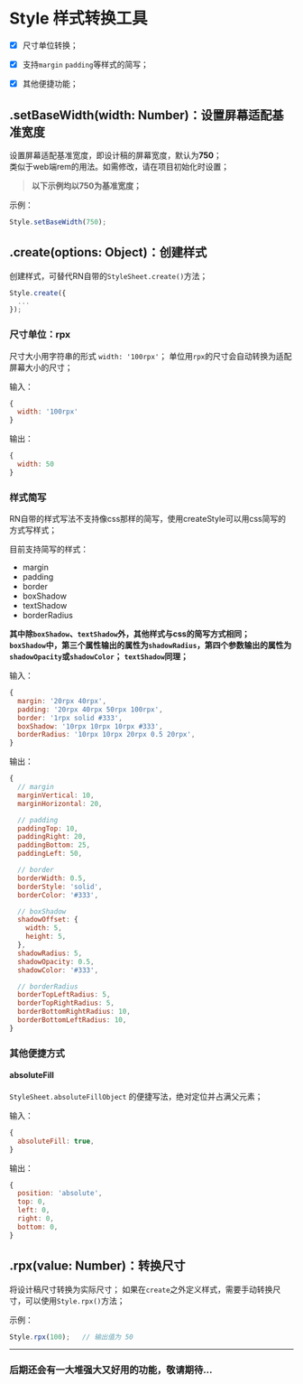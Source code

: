 # Style 样式转换工具

- [x] 尺寸单位转换；
- [x] 支持`margin` `padding`等样式的简写；
- [x] 其他便捷功能；


## .setBaseWidth(width: Number)：设置屏幕适配基准宽度
设置屏幕适配基准宽度，即设计稿的屏幕宽度，默认为**750**；  
类似于web端rem的用法。如需修改，请在项目初始化时设置；  
> **以下示例均以750为基准宽度；**

示例：
```js
Style.setBaseWidth(750);  
```

## .create(options: Object)：创建样式
创建样式，可替代RN自带的`StyleSheet.create()`方法；

```js
Style.create({
  ...
});
```

### 尺寸单位：rpx

尺寸大小用字符串的形式 `width: '100rpx'`；
单位用`rpx`的尺寸会自动转换为适配屏幕大小的尺寸；

输入：
```js
{
  width: '100rpx'
}
```

输出：
```js
{
  width: 50
}
```

### 样式简写

RN自带的样式写法不支持像css那样的简写，使用createStyle可以用css简写的方式写样式；

目前支持简写的样式：

- margin
- padding
- border
- boxShadow
- textShadow
- borderRadius

**其中除`boxShadow`、`textShadow`外，其他样式与css的简写方式相同；**  
**`boxShadow`中，第三个属性输出的属性为`shadowRadius`，第四个参数输出的属性为`shadowOpacity`或`shadowColor`；**
**`textShadow`同理；**

输入：
```js
{
  margin: '20rpx 40rpx',
  padding: '20rpx 40rpx 50rpx 100rpx',
  border: '1rpx solid #333',
  boxShadow: '10rpx 10rpx 10rpx #333',
  borderRadius: '10rpx 10rpx 20rpx 0.5 20rpx',
}
```

输出：
```js
{
  // margin
  marginVertical: 10,
  marginHorizontal: 20,

  // padding
  paddingTop: 10,
  paddingRight: 20,
  paddingBottom: 25,
  paddingLeft: 50,

  // border
  borderWidth: 0.5,
  borderStyle: 'solid',
  borderColor: '#333',

  // boxShadow
  shadowOffset: {
    width: 5,
    height: 5,
  },
  shadowRadius: 5,
  shadowOpacity: 0.5,
  shadowColor: '#333',

  // borderRadius
  borderTopLeftRadius: 5,
  borderTopRightRadius: 5,
  borderBottomRightRadius: 10,
  borderBottomLeftRadius: 10,
}
```

### 其他便捷方式

#### absoluteFill
`StyleSheet.absoluteFillObject` 的便捷写法，绝对定位并占满父元素；

输入：
```js
{
  absoluteFill: true,
}
```
输出：
```js
{
  position: 'absolute',
  top: 0,
  left: 0,
  right: 0,
  bottom: 0,
}
```

## .rpx(value: Number)：转换尺寸
将设计稿尺寸转换为实际尺寸；
如果在`create`之外定义样式，需要手动转换尺寸，可以使用`Style.rpx()`方法；

示例：
```js
Style.rpx(100);   // 输出值为 50
```

---
### 后期还会有一大堆强大又好用的功能，敬请期待...